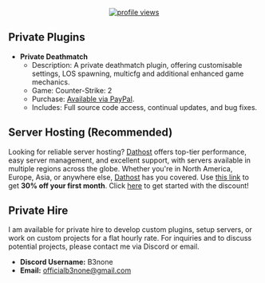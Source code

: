 <p align="center">
	<a href="https://github.com/b3none">
		<img src="https://img.shields.io/endpoint?url=https%3A%2F%2Fhits.dwyl.com%2Fb3none%2Fhits.json%3Fcolor%3Dgreen" alt="profile views" />
	</a>
</p>

## Private Plugins

- **Private Deathmatch**
  - Description: A private deathmatch plugin, offering customisable settings, LOS spawning, multicfg and additional enhanced game mechanics.
  - Game: Counter-Strike: 2
  - Purchase: [Available via PayPal](https://paypal.me/b3none).
  - Includes: Full source code access, continual updates, and bug fixes.

## Server Hosting (Recommended)

Looking for reliable server hosting? [Dathost](https://dathost.net/r/b3none/cs2-server-hosting) offers top-tier performance, easy server management, and excellent support, with servers available in multiple regions across the globe. Whether you're in North America, Europe, Asia, or anywhere else, [Dathost](https://dathost.net/r/b3none/cs2-server-hosting) has you covered. Use [this link](https://dathost.net/r/b3none/cs2-server-hosting) to get **30% off your first month**. Click [here]( https://dathost.net/r/b3none/cs2-server-hosting) to get started with the discount!

## Private Hire

I am available for private hire to develop custom plugins, setup servers, or work on custom projects for a flat hourly rate. For inquiries and to discuss potential projects, please contact me via Discord or email.

- **Discord Username:** B3none
- **Email:** officialb3none@gmail.com
